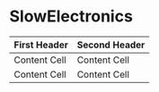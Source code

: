 # SlowElectronics

| First Header  | Second Header |
| ------------- | ------------- |
| Content Cell  | Content Cell  |
| Content Cell  | Content Cell  |
